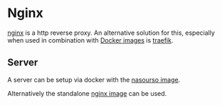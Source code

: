 # Nginx

[nginx](https://www.nginx.com/) is a http reverse proxy.
An alternative solution for this, especially when used in combination with
[Docker images](./docker.md) is [traefik](./traefik.md).

## Server

A server can be setup via docker with the
[nasourso image](./docker-images/nasourso_-_nginx-certbot-docker-tui.md).

Alternatively the standalone [nginx image](./docker-images/nginx.md) can be
used.

